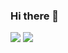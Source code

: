 ### Hi there 👋

<img src="https://github-readme-stats.vercel.app/api?username=rhughes42" />
<img src="https://activity-graph.herokuapp.com/graph?username=rhughes42&custom_title=What%20has%20he%20been%20up%to&theme=minimal" />

<!--
**rhughes42/rhughes42** is a ✨ _special_ ✨ repository because its `README.md` (this file) appears on your GitHub profile.

Here are some ideas to get you started:

- 🔭 I’m currently working on ...
- 🌱 I’m currently learning ...
- 👯 I’m looking to collaborate on ...
- 🤔 I’m looking for help with ...
- 💬 Ask me about ...
- 📫 How to reach me: ...
- 😄 Pronouns: ...
- ⚡ Fun fact: ...
-->
